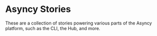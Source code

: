 # Asyncy Stories

These are a collection of stories powering various parts of the Asyncy platform,
such as the CLI, the Hub, and more.

